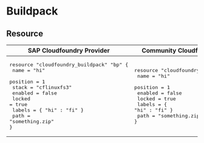 # Buildpack


## Resource




|  SAP Cloudfoundry Provider |Community Cloudfoundry Provider |
| -- | -- |
|  <pre>resource "cloudfoundry_buildpack" "bp" {</br>  name     = "hi"</br>  position = 1</br>  stack    = "cflinuxfs3"</br>  enabled  = false</br>  locked   = true</br>  labels   = { "hi" : "fi" }</br>  path     = "something.zip"</br>}</br></pre> |<pre>resource "cloudfoundry_buildpack" "bp" {</br>  name     = "hi"</br>  position = 1</br>  enabled  = false</br>  locked   = true</br>  labels   = { "hi" : "fi" }</br>  path     = "something.zip"</br>}</br></pre> |

<br/>
